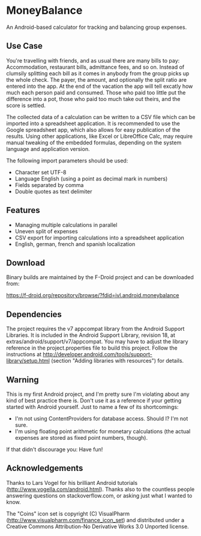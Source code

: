 MoneyBalance
============

An Android-based calculator for tracking and balancing group expenses.

Use Case
--------

You're travelling with friends, and as usual there are many bills to pay:
Accommodation, restaurant bills, admittance fees, and so on. Instead of clumsily
splitting each bill as it comes in anybody from the group picks up the whole
check. The payer, the amount, and optionally the split ratio are entered into
the app. At the end of the vacation the app will tell excatly how much each
person paid and consumed. Those who paid too little put the difference into a
pot, those who paid too much take out theirs, and the score is settled.

The collected data of a calculation can be written to a CSV file which can be
imported into a spreadsheet application. It is recommended to use the Google
spreadsheet app, which also allows for easy publication of the results. Using
other applications, like Excel or LibreOffice Calc, may require manual
tweaking of the embedded formulas, depending on the system language and
application version.

The following import parameters should be used:

* Character set UTF-8
* Language English (using a point as decimal mark in numbers)
* Fields separated by comma
* Double quotes as text delimiter

Features
--------

* Managing multiple calculations in parallel
* Uneven split of expenses
* CSV export for importing calculations into a spreadsheet application
* English, german, french and spanish localization

Download
--------

Binary builds are maintained by the F-Droid project and can be downloaded
from:

https://f-droid.org/repository/browse/?fdid=ivl.android.moneybalance

Dependencies
------------

The project requires the v7 appcompat library from the Android Support
Libraries. It is included in the Android Support Library, revision 18,
at extras/android/support/v7/appcompat. You may have to adjust the library
reference in the project.properties file to build this project. Follow the
instructions at http://developer.android.com/tools/support-library/setup.html
(section "Adding libraries with resources") for details.

Warning
-------

This is my first Android project, and I'm pretty sure I'm violating about any
kind of best practice there is. Don't use it as a reference if your getting
started with Android yourself. Just to name a few of its shortcomings:

* I'm not using ContentProviders for database access. Should I? I'm not
  sure.
* I'm using floating point arithmetic for monetary calculations (the
  actual expenses are stored as fixed point numbers, though).

If that didn't discourage you: Have fun!

Acknowledgements
----------------

Thanks to Lars Vogel for his brilliant Android tutorials 
(http://www.vogella.com/android.html).
Thanks also to the countless people answering questions on stackoverflow.com,
or asking just what I wanted to know.

The "Coins" icon set is copyright (C) VisualPharm
(http://www.visualpharm.com/finance_icon_set) and distributed under a Creative
Commons Attribution-No Derivative Works 3.0 Unported license.

